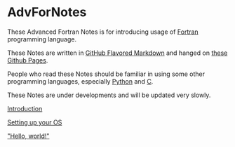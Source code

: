 # AdvForNotes

These Advanced Fortran Notes is for introducing usage of [Fortran](https://fortran-lang.org/) programming language.

These Notes are written in [GitHub Flavored Markdown](https://github.github.com/gfm/) and hanged on [these Github Pages](https://gasinan.github.io/AdvForNotes).

People who read these Notes should be familiar in using some other programming languages, especially [Python](https://www.python.org/) and [C](https://www.open-std.org/jtc1/sc22/wg14/).

These Notes are under developments and will be updated very slowly.

<!--Introduction-->
[Introduction](https://gasinan.github.io/AdvForNotes/Introduction)

<!--Setting_up_your_OS-->
[Setting up your OS](https://gasinan.github.io/AdvForNotes/Setting_up_your_OS)

<!--Hello_world-->
["Hello, world!"](https://gasinan.github.io/AdvForNotes/Hello_world)
